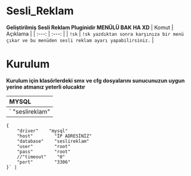 # Sesli_Reklam
 **Geliştirilmiş Sesli Reklam Pluginidir MENÜLÜ BAK HA XD**
 | Komut  | Açıklama |
 | :---: | :---: |
 | `!sk` | `!sk yazdıktan sonra karşınıza bir menü çıkar ve bu menüden sesli reklam ayarı yapabilirsiniz.`  |

# Kurulum
 **Kurulum için klasörlerdeki smx ve cfg dosyalarını sunucunuzun uygun yerine atmanız yeterli olucaktır**

 | MYSQL | 
 | :---  | 
 | `  "seslireklam"
    {
        "driver"    "mysql"
        "host"        "İP ADRESİNİZ"
        "database"    "seslireklam"
        "user"        "root"
        "pass"        "root"
        //"timeout"    "0"
        "port"        "3306"
    }` | 
 
